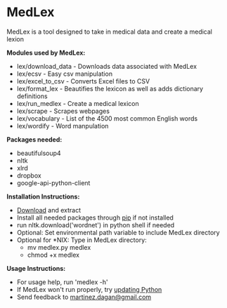 # MedLex
MedLex is a tool designed to take in medical data and create a medical lexion
  
**Modules used by MedLex:**

* lex/download_data - Downloads data associated with MedLex  
* lex/ecsv - Easy csv manipulation  
* lex/excel_to_csv - Converts Excel files to CSV  
* lex/format_lex - Beautifies the lexicon as well as adds dictionary definitions  
* lex/run_medlex - Create a medical lexicon  
* lex/scrape - Scrapes webpages  
* lex/vocabulary - List of the 4500 most common English words  
* lex/wordify - Word manpulation  
  
**Packages needed:**

* beautifulsoup4  
* nltk  
* xlrd  
* dropbox
* google-api-python-client
  
**Installation Instructions:**

* [Download](https://github.com/Property404/MedLex/archive/master.zip) and extract
* Install all needed packages through [pip](https://pypi.python.org/pypi/pip) if not installed
* run nltk.download('wordnet') in python shell if needed
* Optional: Set environmental path variable to include MedLex directory
* Optional for \*NIX: Type in MedLex directory:
  * mv medlex.py medlex
  * chmod +x medlex

**Usage Instructions:**  

* For usage help, run 'medlex -h'
* If MedLex won't run properly, try [updating Python](https://www.python.org/)
 * Send feedback to martinez.dagan@gmail.com
